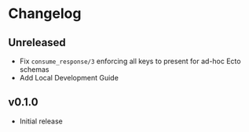 # Changelog

## Unreleased
  
  * Fix `consume_response/3` enforcing all keys to present for ad-hoc Ecto schemas
  * Add Local Development Guide

## v0.1.0

  * Initial release